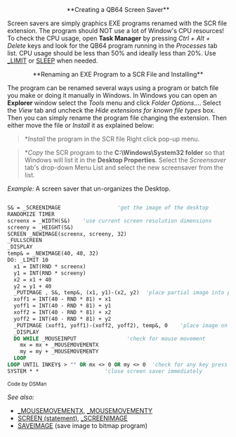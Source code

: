 <center>**Creating a QB64 Screen Saver**</center>

Screen savers are simply graphics EXE programs renamed with the SCR file extension. The program should NOT use a lot of Window's CPU resources! To check the CPU usage, open **Task Manager** by pressing *Ctrl + Alt + Delete* keys and look for the QB64 program running in the *Processes* tab list. CPU usage should be less than 50% and ideally less than 20%. Use [_LIMIT](_LIMIT) or [SLEEP](SLEEP) when needed.


<center>**Renaming an EXE Program to a SCR File and Installing**</center>

The program can be renamed several ways using a program or batch file you make or doing it manually in Windows. In Windows you can open an **Explorer** window select the *Tools* menu and click *Folder Options...*. Select the *View* tab and uncheck the *Hide extensions for known file types* box. Then you can simply rename the program file changing the extension. Then 
either move the file or *Install* it as explained below:

> **Install* the program in the SCR file Right click pop-up menu.

> **Copy* the SCR program to the **C:\Windows\System32 folder** so that Windows will list it in the **Desktop Properties**. Select the *Screensaver* tab's drop-down Menu List and select the new screensaver from the list.


*Example:* A screen saver that un-organizes the Desktop.

```vb

S& = _SCREENIMAGE                  'get the image of the desktop
RANDOMIZE TIMER
screenx = _WIDTH(S&)    'use current screen resolution dimensions
screeny = _HEIGHT(S&)
SCREEN _NEWIMAGE(screenx, screeny, 32)
_FULLSCREEN
_DISPLAY
temp& = _NEWIMAGE(40, 40, 32)
DO: _LIMIT 10
  x1 = INT(RND * screenx)
  y1 = INT(RND * screeny)
  x2 = x1 + 40
  y2 = y1 + 40
  _PUTIMAGE , S&, temp&, (x1, y1)-(x2, y2)  'place partial image into page box
  xoff1 = INT(40 - RND * 81) + x1
  yoff1 = INT(40 - RND * 81) + y1
  xoff2 = INT(40 - RND * 81) + x2
  yoff2 = INT(40 - RND * 81) + y2
  _PUTIMAGE (xoff1, yoff1)-(xoff2, yoff2), temp&, 0    'place image on the screen
  _DISPLAY
  DO WHILE _MOUSEINPUT                'check for mouse movement
    mx = mx + _MOUSEMOVEMENTX
    my = my + _MOUSEMOVEMENTY
  LOOP
LOOP UNTIL INKEY$ > "" OR mx <> 0 OR my <> 0  'check for any key press
SYSTEM * *                     'close screen saver immediately

```
<sub>Code by DSMan</sub>


*See also:*

* [_MOUSEMOVEMENTX](_MOUSEMOVEMENTX), [_MOUSEMOVEMENTY](_MOUSEMOVEMENTY)
* [SCREEN (statement)](SCREEN (statement)), [_SCREENIMAGE](_SCREENIMAGE)
* [SAVEIMAGE](SAVEIMAGE) (save image to bitmap program)





